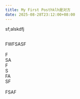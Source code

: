 ```yaml
---
title: My First Posthklh是对方
date: 2025-08-28T23:12:00+08:00
---
```

sf;alskdfj

<br>FWFSASF<br><br>F<br>SA<br>F<br>S<br>FA<br>SF<br><br>FSAF